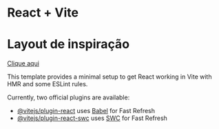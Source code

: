 # React + Vite

# Layout de inspiração

[Clique aqui](https://www.canva.com/design/DAGZsTQPd1Q/xYYQtjJ1OSaHbYf_NIDMSA/edit?ui=eyJIIjp7IkEiOnRydWV9fQ)

This template provides a minimal setup to get React working in Vite with HMR and some ESLint rules.

Currently, two official plugins are available:

- [@vitejs/plugin-react](https://github.com/vitejs/vite-plugin-react/blob/main/packages/plugin-react/README.md) uses [Babel](https://babeljs.io/) for Fast Refresh
- [@vitejs/plugin-react-swc](https://github.com/vitejs/vite-plugin-react-swc) uses [SWC](https://swc.rs/) for Fast Refresh
